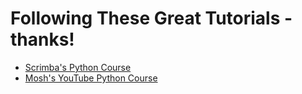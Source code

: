 # Following These Great Tutorials - thanks!
- [Scrimba's Python Course](https://scrimba.com/learn/python)
- [Mosh's YouTube Python Course](https://www.youtube.com/watch?v=kqtD5dpn9C8)
